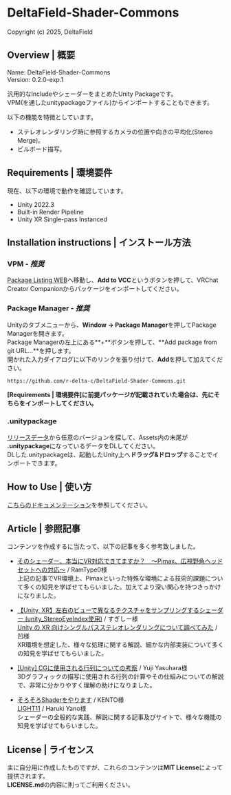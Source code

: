 # DeltaField-Shader-Commons
Copyright (c) 2025, DeltaField



## Overview | 概要
Name: DeltaField-Shader-Commons<br>
Version: 0.2.0-exp.1<br>

汎用的なIncludeやシェーダーをまとめたUnity Packageです。<br>
VPM(を通したunitypackageファイル)からインポートすることもできます。

以下の機能を特徴としています。
* ステレオレンダリング時に参照するカメラの位置や向きの平均化(Stereo Merge)。
* ビルボード描写。

## Requirements | 環境要件
現在、以下の環境で動作を確認しています。
* Unity 2022.3
* Built-in Render Pipeline
* Unity XR Single-pass Instanced

## Installation instructions | インストール方法
### VPM - ***推奨***
[Package Listing WEB](https://r-delta-c.github.io/vpm_repository/)へ移動し、**Add to VCC**というボタンを押して、VRChat Creator Companionからパッケージをインポートしてください。

### Package Manager - ***推奨***
Unityのタブメニューから、**Window -> Package Manager**を押してPackage Managerを開きます。<br>
Package Managerの左上にある**+**ボタンを押して、**Add package from git URL...**を押します。<br>
開かれた入力ダイアログに以下のリンクを張り付けて、**Add**を押して加えてください。<br>
```
https://github.com/r-delta-c/DeltaField-Shader-Commons.git
```
**[Requirements | 環境要件]に前提パッケージが記載されていた場合は、先にそちらをインポートしてください。**

### .unitypackage
[リリースデータ](https://github.com/r-delta-c/DeltaField-Shader-Commons/releases)から任意のバージョンを探して、Assets内の末尾が **.unitypackage**になっているデータをDLしてください。<br>
DLした.unitypackageは、起動したUnity上へ**ドラッグ&ドロップ**することでインポートできます。



## How to Use | 使い方
[こちらのドキュメンテーション](https://github.com/r-delta-c/DeltaField-Shader-Commons/blob/main/Documentation~/shader_commons.md "Documentation~/shader_commons.md")を参照してください。<br>

## Article | 参照記事
コンテンツを作成するに当たって、以下の記事を多く参考致しました。
* [そのシェーダー、本当にVR対応できてますか？　～Pimax、広視野角ヘッドセットへの対応～](https://qiita.com/RamType0/items/baf2b9d5ce0f9fc458be) / RamType0様<br>
上記の記事でVR環境上、Pimaxといった特殊な環境による技術的課題について多くの知見を学ばせてもらいました。加えてより深い関心を持つきっかけになりました。

* [【Unity, XR】左右のビューで異なるテクスチャをサンプリングするシェーダー (unity_StereoEyeIndex使用)](https://tsgcpp.hateblo.jp/entry/2020/06/23/204257) / すぎしー様<br>
[Unity の XR 向けシングルパスステレオレンダリングについて調べてみた](https://tips.hecomi.com/entry/2018/11/04/232219) / 凹様<br>
XR環境を想定した、様々な処理に関する解説、細かな内部実装について多くの知見を学ばせてもらいました。

* [[Unity] CGに使用される行列についての考察](https://qiita.com/yuji_yasuhara/items/8d63455d1d277af4c270) / Yuji Yasuhara様<br>
3Dグラフィックの描写に使用される行列の計算やその仕組みについての解説で、非常に分かりやすく理解の助けになりました。

* [そろそろShaderをやります](https://zenn.dev/kento_o) / KENTO様<br>
[LIGHT11](https://light11.hatenadiary.com/) / Haruki Yano様<br>
シェーダーの全般的な実践、解説に関する記事及びサイトで、様々な機能の知見を学ばせてもらいました。



## License | ライセンス
主に自分用に作成したものですが、これらのコンテンツは**MIT License**によって提供されます。<br>
**LICENSE.md**の内容に則ってご利用ください。
